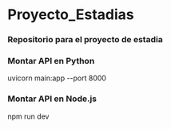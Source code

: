 # Proyecto_Estadias
### Repositorio para el proyecto de estadia

### Montar API en Python
uvicorn main:app --port 8000

### Montar API en Node.js
npm run dev